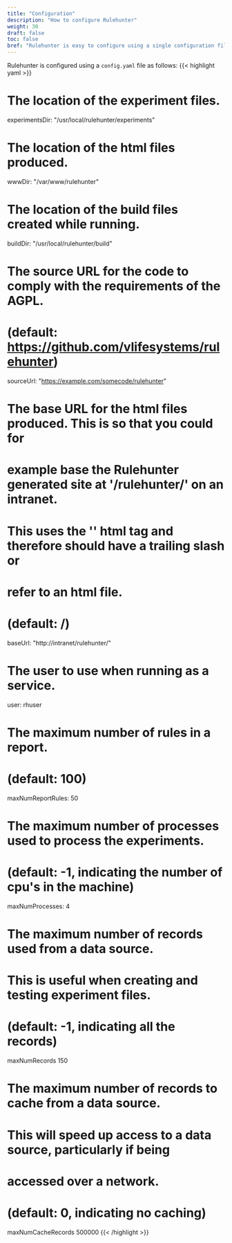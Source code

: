 ```yaml
---
title: "Configuration"
description: "How to configure Rulehunter"
weight: 30
draft: false
toc: false
bref: "Rulehunter is easy to configure using a single configuration file"
---
```


Rulehunter is configured using a `config.yaml` file as follows:
{{< highlight yaml >}}
# The location of the experiment files.
experimentsDir: "/usr/local/rulehunter/experiments"

# The location of the html files produced.
wwwDir: "/var/www/rulehunter"

# The location of the build files created while running.
buildDir: "/usr/local/rulehunter/build"

# The source URL for the code to comply with the requirements of the AGPL.
# (default: https://github.com/vlifesystems/rulehunter)
sourceUrl: "https://example.com/somecode/rulehunter"

# The base URL for the html files produced.  This is so that you could for
# example base the Rulehunter generated site at '/rulehunter/' on an intranet.
# This uses the '<base>' html tag and therefore should have a trailing slash or
# refer to an html file.
# (default: /)
baseUrl: "http://intranet/rulehunter/"

# The user to use when running as a service.
user: rhuser

# The maximum number of rules in a report.
# (default: 100)
maxNumReportRules: 50

# The maximum number of processes used to process the experiments.
# (default: -1, indicating the number of cpu's in the machine)
maxNumProcesses: 4

# The maximum number of records used from a data source.
# This is useful when creating and testing experiment files.
# (default: -1, indicating all the records)
maxNumRecords 150

# The maximum number of records to cache from a data source.
# This will speed up access to a data source, particularly if being
# accessed over a network.
# (default: 0, indicating no caching)
maxNumCacheRecords 500000
{{< /highlight >}}
